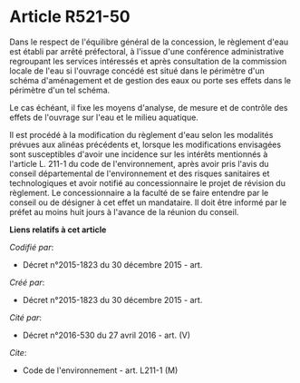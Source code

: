 # Article R521-50

Dans le respect de l'équilibre général de la concession, le règlement d'eau est établi par arrêté préfectoral, à l'issue
d'une conférence administrative regroupant les services intéressés et après consultation de la commission locale de l'eau si
l'ouvrage concédé est situé dans le périmètre d'un schéma d'aménagement et de gestion des eaux ou porte ses effets dans le
périmètre d'un tel schéma.

Le cas échéant, il fixe les moyens d'analyse, de mesure et de contrôle des effets de l'ouvrage sur l'eau et le milieu
aquatique.

Il est procédé à la modification du règlement d'eau selon les modalités prévues aux alinéas précédents et, lorsque les
modifications envisagées sont susceptibles d'avoir une incidence sur les intérêts mentionnés à l'article L. 211-1 du code de
l'environnement, après avoir pris l'avis du conseil départemental de l'environnement et des risques sanitaires et
technologiques et avoir notifié au concessionnaire le projet de révision du règlement. Le concessionnaire a la faculté de se
faire entendre par le conseil ou de désigner à cet effet un mandataire. Il doit être informé par le préfet au moins huit
jours à l'avance de la réunion du conseil.

**Liens relatifs à cet article**

_Codifié par_:

  - Décret n°2015-1823 du 30 décembre 2015 - art.

_Créé par_:

  - Décret n°2015-1823 du 30 décembre 2015 - art.

_Cité par_:

  - Décret n°2016-530 du 27 avril 2016 - art. (V)

_Cite_:

  - Code de l'environnement - art. L211-1 (M)
